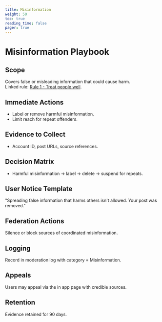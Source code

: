 ```yaml
---
title: Misinformation
weight: 50
toc: true
reading_time: false
pager: true
---
```


# Misinformation Playbook

## Scope
Covers false or misleading information that could cause harm.  
Linked rule: [Rule 1 - Treat people well](/docs/policies/rules/01_treat-people-well/).

## Immediate Actions
- Label or remove harmful misinformation.  
- Limit reach for repeat offenders.

## Evidence to Collect
- Account ID, post URLs, source references.

## Decision Matrix
- Harmful misinformation -> label -> delete -> suspend for repeats.

## User Notice Template
"Spreading false information that harms others isn't allowed. Your post was removed."

## Federation Actions
Silence or block sources of coordinated misinformation.

## Logging
Record in moderation log with category = Misinformation.

## Appeals
Users may appeal via the in app page with credible sources.

## Retention
Evidence retained for 90 days.

